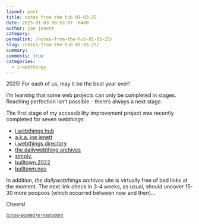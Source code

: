 ```yaml
---
layout: post
title: notes from the hub 01-03-25
date: 2025-01-03 08:53:07 -0400
author: joe jenett
category: 
permalink: /notes-from-the-hub-01-03-25/
slug: /notes-from-the-hub-01-03-25/
summary: 
comments: true
categories:
  - i-webthings
---
```

2025! For each of us, may it be the best year ever!

I’m learning that some web projects can only be completed in stages. Reaching perfection isn’t possible - there’s always a next stage. 

The first stage of my accessibility improvement project was recently completed for seven <em>webthings</em>:
<ul>
<li>
<a href="https://iwebthings.joejenett.com/">i.webthings hub</a>
</li>
<li>
<a href="https://joejenett.com/">a.k.a. joe jenett</a>
</li>
<li>
<a href="https://directory.joejenett.com/">i.webthings directory</a>
</li>
<li>
<a href="https://dwt-archives.joejenett.com/">the dailywebthing archives</a>
</li>
<li>
<a href="https://simply.joejenett.com/">simply.</a>
</li>
<li>
<a href="https://bulltown.joejenett.com/">bulltown.2022</a>
</li><li>
<a href="https://bulltown.neocities.org/">bulltown.neo</a>
</li>
</ul>
In addition, <em>the dailywebthings archives</em> site is virtually free of bad links at the moment. The next link check in 3-4 weeks, as usual, should uncover 15-30 more poopoos (which occurred between now and then)...

Cheers!



<a href="https://brid.gy/publish/mastodon"><small>(cross-posted to mastodon)</small></a>